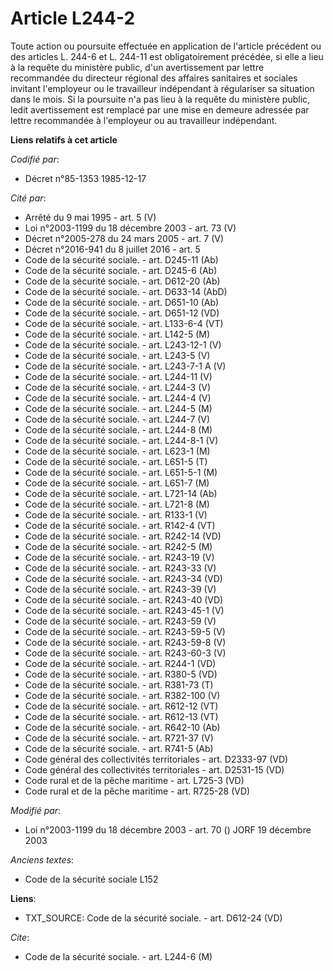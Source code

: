 # Article L244-2

Toute action ou poursuite effectuée en application de l'article précédent ou des articles L. 244-6 et L. 244-11 est
obligatoirement précédée, si elle a lieu à la requête du ministère public, d'un avertissement par lettre recommandée du
directeur régional des affaires sanitaires et sociales invitant l'employeur ou le travailleur indépendant à régulariser sa
situation dans le mois. Si la poursuite n'a pas lieu à la requête du ministère public, ledit avertissement est remplacé par
une mise en demeure adressée par lettre recommandée à l'employeur ou au travailleur indépendant.

**Liens relatifs à cet article**

_Codifié par_:

  - Décret n°85-1353 1985-12-17

_Cité par_:

  - Arrêté du 9 mai 1995 - art. 5 (V)
  - Loi n°2003-1199 du 18 décembre 2003 - art. 73 (V)
  - Décret n°2005-278 du 24 mars 2005 - art. 7 (V)
  - Décret n°2016-941 du 8 juillet 2016 - art. 5
  - Code de la sécurité sociale. - art. D245-11 (Ab)
  - Code de la sécurité sociale. - art. D245-6 (Ab)
  - Code de la sécurité sociale. - art. D612-20 (Ab)
  - Code de la sécurité sociale. - art. D633-14 (AbD)
  - Code de la sécurité sociale. - art. D651-10 (Ab)
  - Code de la sécurité sociale. - art. D651-12 (VD)
  - Code de la sécurité sociale. - art. L133-6-4 (VT)
  - Code de la sécurité sociale. - art. L142-5 (M)
  - Code de la sécurité sociale. - art. L243-12-1 (V)
  - Code de la sécurité sociale. - art. L243-5 (V)
  - Code de la sécurité sociale. - art. L243-7-1 A (V)
  - Code de la sécurité sociale. - art. L244-11 (V)
  - Code de la sécurité sociale. - art. L244-3 (V)
  - Code de la sécurité sociale. - art. L244-4 (V)
  - Code de la sécurité sociale. - art. L244-5 (M)
  - Code de la sécurité sociale. - art. L244-7 (V)
  - Code de la sécurité sociale. - art. L244-8 (M)
  - Code de la sécurité sociale. - art. L244-8-1 (V)
  - Code de la sécurité sociale. - art. L623-1 (M)
  - Code de la sécurité sociale. - art. L651-5 (T)
  - Code de la sécurité sociale. - art. L651-5-1 (M)
  - Code de la sécurité sociale. - art. L651-7 (M)
  - Code de la sécurité sociale. - art. L721-14 (Ab)
  - Code de la sécurité sociale. - art. L721-8 (M)
  - Code de la sécurité sociale. - art. R133-1 (V)
  - Code de la sécurité sociale. - art. R142-4 (VT)
  - Code de la sécurité sociale. - art. R242-14 (VD)
  - Code de la sécurité sociale. - art. R242-5 (M)
  - Code de la sécurité sociale. - art. R243-19 (V)
  - Code de la sécurité sociale. - art. R243-33 (V)
  - Code de la sécurité sociale. - art. R243-34 (VD)
  - Code de la sécurité sociale. - art. R243-39 (V)
  - Code de la sécurité sociale. - art. R243-40 (VD)
  - Code de la sécurité sociale. - art. R243-45-1 (V)
  - Code de la sécurité sociale. - art. R243-59 (V)
  - Code de la sécurité sociale. - art. R243-59-5 (V)
  - Code de la sécurité sociale. - art. R243-59-8 (V)
  - Code de la sécurité sociale. - art. R243-60-3 (V)
  - Code de la sécurité sociale. - art. R244-1 (VD)
  - Code de la sécurité sociale. - art. R380-5 (VD)
  - Code de la sécurité sociale. - art. R381-73 (T)
  - Code de la sécurité sociale. - art. R382-100 (V)
  - Code de la sécurité sociale. - art. R612-12 (VT)
  - Code de la sécurité sociale. - art. R612-13 (VT)
  - Code de la sécurité sociale. - art. R642-10 (Ab)
  - Code de la sécurité sociale. - art. R721-37 (V)
  - Code de la sécurité sociale. - art. R741-5 (Ab)
  - Code général des collectivités territoriales - art. D2333-97 (VD)
  - Code général des collectivités territoriales - art. D2531-15 (VD)
  - Code rural et de la pêche maritime - art. L725-3 (VD)
  - Code rural et de la pêche maritime - art. R725-28 (VD)

_Modifié par_:

  - Loi n°2003-1199 du 18 décembre 2003 - art. 70 () JORF 19 décembre 2003

_Anciens textes_:

  - Code de la sécurité sociale L152

**Liens**:

  - TXT_SOURCE: Code de la sécurité sociale. - art. D612-24 (VD)

_Cite_:

  - Code de la sécurité sociale. - art. L244-6 (M)
